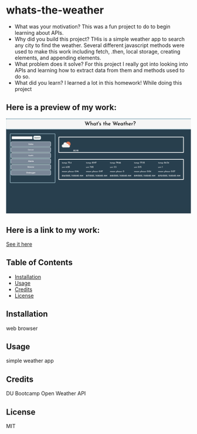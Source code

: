 # whats-the-weather 
- What was your motivation? 
This was a fun project to do to begin learning about APIs. 
- Why did you build this project? 
THis is a simple weather app to search any city to find the weather. Several different javascript methods were used to make this work including fetch, .then, local storage, creating elements, and appending elements.
- What problem does it solve? For this project I really got into looking into APIs and learning how to extract data from them and methods used to do so. 
- What did you learn? 
I learned a lot in this homework! While doing this project 


## Here is a preview of my work:
![screenshot of my image](./assets/images/weatherSS.png)

## Here is a link to my work:
[See it here](https://jilliankayworks.github.io/whats-the-weather/)


## Table of Contents 
- [Installation](#installation)
- [Usage](#usage)
- [Credits](#credits)
- [License](#license)
## Installation
web browser
## Usage
simple weather app 
## Credits
DU Bootcamp
Open Weather API 

## License
MIT 

